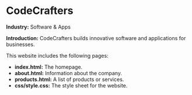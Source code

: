 # CodeCrafters

**Industry:** Software & Apps

**Introduction:** CodeCrafters builds innovative software and applications for businesses.

This website includes the following pages:
- **index.html:** The homepage.
- **about.html:** Information about the company.
- **products.html:** A list of products or services.
- **css/style.css:** The style sheet for the website.
